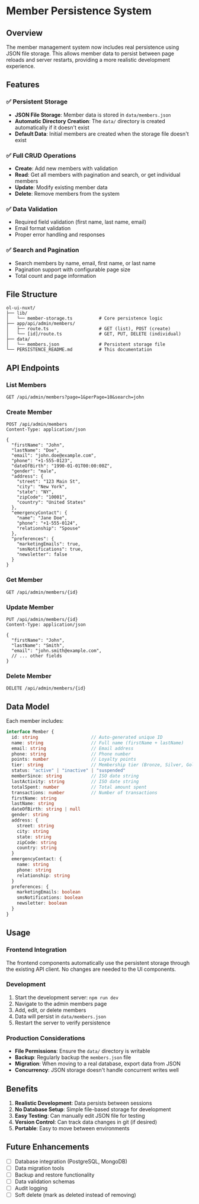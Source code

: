 # Member Persistence System

## Overview

The member management system now includes real persistence using JSON file storage. This allows member data to persist between page reloads and server restarts, providing a more realistic development experience.

## Features

### ✅ Persistent Storage
- **JSON File Storage**: Member data is stored in `data/members.json`
- **Automatic Directory Creation**: The `data/` directory is created automatically if it doesn't exist
- **Default Data**: Initial members are created when the storage file doesn't exist

### ✅ Full CRUD Operations
- **Create**: Add new members with validation
- **Read**: Get all members with pagination and search, or get individual members
- **Update**: Modify existing member data
- **Delete**: Remove members from the system

### ✅ Data Validation
- Required field validation (first name, last name, email)
- Email format validation
- Proper error handling and responses

### ✅ Search and Pagination
- Search members by name, email, first name, or last name
- Pagination support with configurable page size
- Total count and page information

## File Structure

```
ol-ui-nuxt/
├── lib/
│   └── member-storage.ts          # Core persistence logic
├── app/api/admin/members/
│   ├── route.ts                   # GET (list), POST (create)
│   └── [id]/route.ts              # GET, PUT, DELETE (individual)
├── data/
│   └── members.json               # Persistent storage file
└── PERSISTENCE_README.md          # This documentation
```

## API Endpoints

### List Members
```
GET /api/admin/members?page=1&perPage=10&search=john
```

### Create Member
```
POST /api/admin/members
Content-Type: application/json

{
  "firstName": "John",
  "lastName": "Doe",
  "email": "john.doe@example.com",
  "phone": "+1-555-0123",
  "dateOfBirth": "1990-01-01T00:00:00Z",
  "gender": "male",
  "address": {
    "street": "123 Main St",
    "city": "New York",
    "state": "NY",
    "zipCode": "10001",
    "country": "United States"
  },
  "emergencyContact": {
    "name": "Jane Doe",
    "phone": "+1-555-0124",
    "relationship": "Spouse"
  },
  "preferences": {
    "marketingEmails": true,
    "smsNotifications": true,
    "newsletter": false
  }
}
```

### Get Member
```
GET /api/admin/members/{id}
```

### Update Member
```
PUT /api/admin/members/{id}
Content-Type: application/json

{
  "firstName": "John",
  "lastName": "Smith",
  "email": "john.smith@example.com",
  // ... other fields
}
```

### Delete Member
```
DELETE /api/admin/members/{id}
```

## Data Model

Each member includes:

```typescript
interface Member {
  id: string                    // Auto-generated unique ID
  name: string                  // Full name (firstName + lastName)
  email: string                 // Email address
  phone: string                 // Phone number
  points: number                // Loyalty points
  tier: string                  // Membership tier (Bronze, Silver, Gold, Platinum)
  status: "active" | "inactive" | "suspended"
  memberSince: string           // ISO date string
  lastActivity: string          // ISO date string
  totalSpent: number            // Total amount spent
  transactions: number          // Number of transactions
  firstName: string
  lastName: string
  dateOfBirth: string | null
  gender: string
  address: {
    street: string
    city: string
    state: string
    zipCode: string
    country: string
  }
  emergencyContact: {
    name: string
    phone: string
    relationship: string
  }
  preferences: {
    marketingEmails: boolean
    smsNotifications: boolean
    newsletter: boolean
  }
}
```

## Usage

### Frontend Integration
The frontend components automatically use the persistent storage through the existing API client. No changes are needed to the UI components.

### Development
1. Start the development server: `npm run dev`
2. Navigate to the admin members page
3. Add, edit, or delete members
4. Data will persist in `data/members.json`
5. Restart the server to verify persistence

### Production Considerations
- **File Permissions**: Ensure the `data/` directory is writable
- **Backup**: Regularly backup the `members.json` file
- **Migration**: When moving to a real database, export data from JSON
- **Concurrency**: JSON storage doesn't handle concurrent writes well

## Benefits

1. **Realistic Development**: Data persists between sessions
2. **No Database Setup**: Simple file-based storage for development
3. **Easy Testing**: Can manually edit JSON file for testing
4. **Version Control**: Can track data changes in git (if desired)
5. **Portable**: Easy to move between environments

## Future Enhancements

- [ ] Database integration (PostgreSQL, MongoDB)
- [ ] Data migration tools
- [ ] Backup and restore functionality
- [ ] Data validation schemas
- [ ] Audit logging
- [ ] Soft delete (mark as deleted instead of removing) 